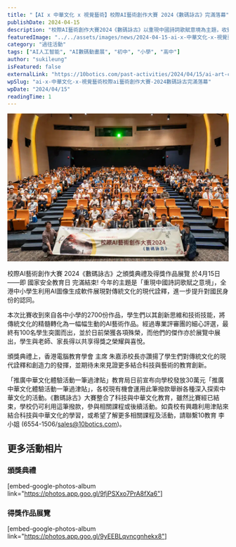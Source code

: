 ```yaml
---
title: "【AI x 中華文化 x 視覺藝術】校際AI藝術創作大賽 2024《數碼詠古》完滿落幕"
publishDate: 2024-04-15
description: "校際AI藝術創作大賽2024《數碼詠古》以重現中國詩詞歌賦意境為主題，收到2700份作品，100名學生獲獎，展現AI技術與中華文化融合的創新教育成果。"
featuredImage: "../../assets/images/news/2024-04-15-ai-x-中華文化-x-視覺藝術校際ai藝術創作大賽-2024數碼詠古完滿落幕/image1.jpg"
category: "過往活動"
tags: ["AI人工智能", "AI數碼動畫展", "初中", "小學", "高中"]
author: "sukileung"
isFeatured: false
externalLink: "https://10botics.com/past-activities/2024/04/15/ai-art-ceremony-exhibition/"
wpSlug: "ai-x-中華文化-x-視覺藝術校際ai藝術創作大賽-2024數碼詠古完滿落幕"
wpDate: "2024/04/15"
readingTime: 1
---
```


![](../../assets/images/news/2024-04-15-ai-x-中華文化-x-視覺藝術校際ai藝術創作大賽-2024數碼詠古完滿落幕/image2.jpg)

校際AI藝術創作大賽 2024《數碼詠古》之頒獎典禮及得獎作品展覽 於4月15日——即 國家安全教育日 完滿結束! 今年的主題是「重現中國詩詞歌賦之意境」，全港中小學生利用AI圖像生成軟件展現對傳統文化的現代詮釋，進一步提升對國民身份的認同。

本次比賽收到來自各中小學的2700份作品，學生們以其創新思維和技術技能，將傳統文化的精髓轉化為一幅幅生動的AI藝術作品。經過專業評審團的細心評選，最終有100名學生突圍而出，並於日前榮獲各項殊榮，而他們的傑作亦於展覽中展出，學生與老師、家長得以共享得獎之榮耀與喜悅。

頒獎典禮上，香港電腦教育學會 主席 朱嘉添校長亦讚揚了學生們對傳統文化的現代詮釋和創造力的發揮，並期待未來見證更多結合科技與藝術的教育創新。

「推廣中華文化體驗活動一筆過津貼」教育局日前宣布向學校發放30萬元「推廣中華文化體驗活動一筆過津貼」，各校現有機會運用此筆撥款舉辦各種深入探索中華文化的活動。《數碼詠古》大賽整合了科技與中華文化教育，雖然比賽經已結束，學校仍可利用這筆撥款，參與相關課程或後續活動。如貴校有興趣利用津貼來結合科技與中華文化的學習，或希望了解更多相關課程及活動，請聯繫10教育 李小姐 (6554-1506/sales@10botics.com)。

## 更多活動相片

### 頒獎典禮

[embed-google-photos-album link="https://photos.app.goo.gl/9fjPSXxo7PrA8fXa6"]

### 得獎作品展覽

[embed-google-photos-album link="https://photos.app.goo.gl/9yEEBLqvncgnhekx8"]
